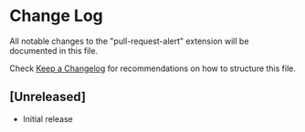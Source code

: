 # Change Log

All notable changes to the "pull-request-alert" extension will be documented in this file.

Check [Keep a Changelog](http://keepachangelog.com/) for recommendations on how to structure this file.

## [Unreleased]

- Initial release